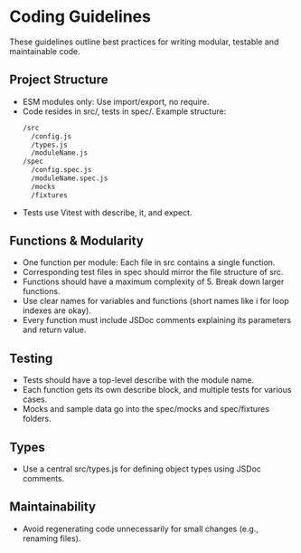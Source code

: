 # Coding Guidelines

These guidelines outline best practices for writing modular, testable and maintainable code.

## Project Structure

- ESM modules only: Use import/export, no require.
- Code resides in src/, tests in spec/.
  Example structure:
  ```bash
  /src
    /config.js
    /types.js
    /moduleName.js
  /spec
    /config.spec.js
    /moduleName.spec.js
    /mocks
    /fixtures
  ```
- Tests use Vitest with describe, it, and expect.

## Functions & Modularity

- One function per module: Each file in src contains a single function.
- Corresponding test files in spec should mirror the file structure of src.
- Functions should have a maximum complexity of 5. Break down larger functions.
- Use clear names for variables and functions (short names like i for loop indexes are okay).
- Every function must include JSDoc comments explaining its parameters and return value.

## Testing

- Tests should have a top-level describe with the module name.
- Each function gets its own describe block, and multiple tests for various cases.
- Mocks and sample data go into the spec/mocks and spec/fixtures folders.

## Types

- Use a central src/types.js for defining object types using JSDoc comments.

## Maintainability

- Avoid regenerating code unnecessarily for small changes (e.g., renaming files).

